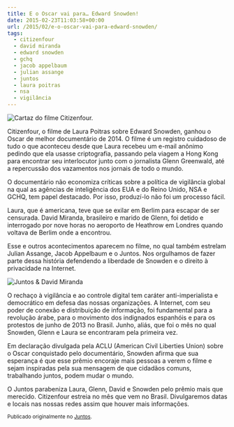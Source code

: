 ```yaml
---
title: E o Oscar vai para… Edward Snowden!
date: 2015-02-23T11:03:58+00:00
url: /2015/02/e-o-oscar-vai-para-edward-snowden/
tags:
  - citizenfour
  - david miranda
  - edward snowden
  - gchq
  - jacob appelbaum
  - julian assange
  - juntos
  - laura poitras
  - nsa
  - vigilância
---
```


![Cartaz do filme Citizenfour.](/wp-content/uploads/2016/12/citizenfour.jpg)

Citizenfour, o filme de Laura Poitras sobre Edward Snowden, ganhou o Oscar de melhor documentário de 2014. O filme é um registro cuidadoso de tudo o que aconteceu desde que Laura recebeu um e-mail anônimo pedindo que ela usasse criptografia, passando pela viagem a Hong Kong para encontrar seu interlocutor junto com o jornalista Glenn Greenwald, até a repercussão dos vazamentos nos jornais de todo o mundo.

O documentário não economiza críticas sobre a política de vigilância global na qual as agências de inteligência dos EUA e do Reino Unido, NSA e GCHQ, tem papel destacado. Por isso, produzí-lo não foi um processo fácil.

Laura, que é americana, teve que se exilar em Berlim para escapar de ser censurada. David Miranda, brasileiro e marido de Glenn, foi detido e interrogado por nove horas no aeroporto de Heathrow em Londres quando voltava de Berlim onde a encontrou.

Esse e outros acontecimentos aparecem no filme, no qual também estrelam Julian Assange, Jacob Appelbaum e o Juntos. Nos orgulhamos de fazer parte dessa história defendendo a liberdade de Snowden e o direito à privacidade na Internet.

![Juntos & David Miranda](/wp-content/uploads/2016/12/1622553_10202982212175072_1296402295_o-1.jpg)

O rechaço à vigilância e ao controle digital tem caráter anti-imperialista e democrático em defesa das nossas organizações. A Internet, com seu poder de conexão e distribuição de informação, foi fundamental para a revolução árabe, para o movimento dos indignados espanhóis e para os protestos de junho de 2013 no Brasil. Junho, aliás, que foi o mês no qual Snowden, Glenn e Laura se encontraram pela primeira vez.

Em declaração divulgada pela ACLU (American Civil Liberties Union) sobre o Oscar conquistado pelo documentário, Snowden afirma que sua esperança é que esse prêmio encoraje mais pessoas a verem o filme e sejam inspiradas pela sua mensagem de que cidadãos comuns, trabalhando juntos, podem mudar o mundo.

O Juntos parabeniza Laura, Glenn, David e Snowden pelo prêmio mais que merecido. Citizenfour estreia no mês que vem no Brasil. Divulgaremos datas e locais nas nossas redes assim que houver mais informações.

<small>Publicado originalmente no <a href="https://juntos.org.br/2015/02/e-o-oscar-vai-para-edward-snowden/">Juntos</a>.</small>

